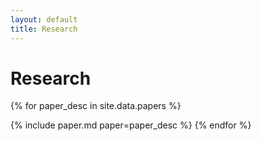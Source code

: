 ```yaml
---
layout: default
title: Research
---
```


# Research
{% for paper_desc in site.data.papers %}

{% include paper.md paper=paper_desc %}
{% endfor %}

<!--
Latex test: 

$$\int_{c\in\mathcal{C}} \mathbf{Set}(Fc,Gc) \simeq \[\mathcal{C},\mathbf{Set}\](F,G)$$
-->
